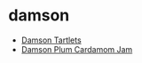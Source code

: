 # damson

 * [Damson Tartlets](../index/d/damson-tartlets-240164.json)
 * [Damson Plum Cardamom Jam](../index/d/damson-plum-cardamom-jam.json)
